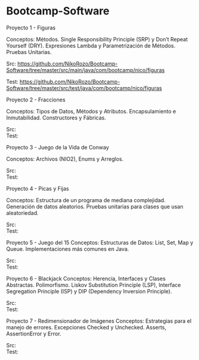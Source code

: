 # Bootcamp-Software

Proyecto 1 - Figuras

Conceptos: Métodos. Single Responsibility Principle (SRP) y Don’t Repeat Yourself (DRY). Expresiones Lambda y Parametrización de Métodos. Pruebas Unitarias.

Src:  https://github.com/NikoRozo/Bootcamp-Software/tree/master/src/main/java/com/bootcamp/nico/figuras

Test: https://github.com/NikoRozo/Bootcamp-Software/tree/master/src/test/java/com/bootcamp/nico/figuras

Proyecto 2 - Fracciones

Conceptos: Tipos de Datos, Métodos y Atributos. Encapsulamiento e Inmutabilidad. Constructores y Fábricas.

Src:  
Test:

Proyecto 3 - Juego de la Vida de Conway

Conceptos: Archivos (NIO2), Enums y Arreglos.

Src:  
Test:

Proyecto 4 - Picas y Fijas

Conceptos: Estructura de un programa de mediana complejidad. Generación de datos aleatorios. Pruebas unitarias para clases que usan aleatoriedad.

Src:  
Test:

Proyecto 5 - Juego del 15
Conceptos: Estructuras de Datos: List, Set, Map y Queue. Implementaciones más comunes en Java.

Src:  
Test:

Proyecto 6 - Blackjack
Conceptos: Herencia, Interfaces y Clases Abstractas. Polimorfismo. Liskov Substitution Principle (LSP), Interface Segregation Principle (ISP) y DIP (Dependency Inversion Principle).

Src:  
Test:

Proyecto 7 - Redimensionador de Imágenes
Conceptos: Estrategias para el manejo de errores. Excepciones Checked y Unchecked. Asserts, AssertionError y Error.

Src:  
Test:
